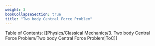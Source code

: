 ```yaml
---
weight: 3
bookCollapseSection: true
title: "Two body Central Force Problem"
---
```

Table of Contents: [[Physics/Classical Mechanics/3. Two body Central Force Problem/Two body Central Force Problem|ToC]]